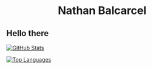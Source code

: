 <div id="header" align="center">
    <h1>Nathan Balcarcel</h1>
</div>

## Hello there

[![GitHub Stats](https://github-readme-stats.vercel.app/api?username=nbalcarc&count_private=true&show_icons=true)](https://github.com/nbalcarc)

[![Top Languages](https://github-readme-stats.vercel.app/api/top-langs/?username=nbalcarc&hide=php)](https://github.com/nbalcarc)

<!--
**nbalcarc/nbalcarc** is a ✨ _special_ ✨ repository because its `README.md` (this file) appears on your GitHub profile.

Here are some ideas to get you started:

- 🔭 I’m currently working on ...
- 🌱 I’m currently learning ...
- 👯 I’m looking to collaborate on ...
- 🤔 I’m looking for help with ...
- 💬 Ask me about ...
- 📫 How to reach me: ...
- 😄 Pronouns: ...
- ⚡ Fun fact: ...
-->
